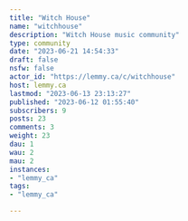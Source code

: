 ```yaml
---
title: "Witch House" 
name: "witchhouse"
description: "Witch House music community"
type: community
date: "2023-06-21 14:54:33"
draft: false
nsfw: false
actor_id: "https://lemmy.ca/c/witchhouse"
host: lemmy.ca
lastmod: "2023-06-13 23:13:27"
published: "2023-06-12 01:55:40"
subscribers: 9
posts: 23
comments: 3
weight: 23
dau: 1
wau: 2
mau: 2
instances:
- "lemmy_ca"
tags: 
- "lemmy_ca"

---
```

